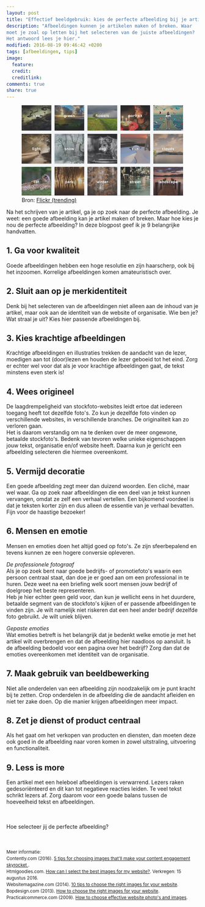 ```yaml
---
layout: post
title: "Effectief beeldgebruik: kies de perfecte afbeelding bij je artikel"
description: "Afbeeldingen kunnen je artikelen maken of breken. Waar
moet je zoal op letten bij het selecteren van de juiste afbeeldingen?
Het antwoord lees je hier."
modified: 2016-08-19 09:46:42 +0200
tags: [afbeeldingen, tips]
image:
  feature: 
  credit: 
  creditlink: 
comments: true
share: true
---
```

<figure>
<img src="/images/afbeeldingen.jpg" alt="Zoveel keuze...hoe kies je de
perfecte foto?">
<figcaption>Bron: <a href="https://www.flickr.com/photos/tags/">Flickr (trending)
</a></figcaption>
</figure>

Na het schrijven van je artikel, ga je op zoek naar de perfecte
afbeelding. Je weet: een goede afbeelding kan je artikel maken of
breken. Maar hoe kies je nou de perfecte afbeelding? In deze blogpost
geef ik je 9 belangrijke handvatten.

<h2>1. Ga voor kwaliteit</h2>
Goede afbeeldingen hebben een hoge resolutie en zijn haarscherp, ook
bij het inzoomen. Korrelige afbeeldingen komen amateuristisch over. 

<h2>2. Sluit aan op je merkidentiteit</h2>
Denk bij het selecteren van de afbeeldingen niet alleen aan de inhoud
van je artikel, maar ook aan de identiteit van de website of
organisatie. Wie ben je? Wat straal je uit? Kies hier passende
afbeeldingen bij. 

<h2>3. Kies krachtige afbeeldingen</h2>
Krachtige afbeeldingen en illustraties trekken de aandacht van de lezer, moedigen aan
tot (door)lezen en houden de lezer geboeid tot het eind. Zorg er
echter wel voor dat als je voor krachtige afbeeldingen gaat, de tekst
minstens even sterk is!

<h2>4. Wees origineel</h2>
De laagdrempeligheid van stockfoto-websites leidt ertoe dat iedereen
toegang heeft tot dezelfde foto's. Zo kun je dezelfde foto vinden op
verschillende websites, in verschillende branches. De originaliteit
kan zo verloren gaan. <br>
Het is daarom verstandig om na te denken over de meer ongewone, betaalde
stockfoto's. Bedenk van tevoren welke unieke
eigenschappen jouw tekst, organisatie en/of website heeft. Daarna kun je gericht een 
afbeelding selecteren die hiermee overeenkomt. 

<h2>5. Vermijd decoratie</h2>
Een goede afbeelding zegt meer dan duizend woorden. Een cliché, maar
wel waar. Ga op zoek naar afbeeldingen die een deel van je tekst
kunnen vervangen, omdat ze zelf een verhaal vertellen. Een bijkomend voordeel is dat je teksten korter zijn
en dus alleen de essentie van je verhaal bevatten. Fijn voor de haastige
bezoeker!

<h2>6. Mensen en emotie</h2>
Mensen en emoties doen het altijd goed op foto's. Ze zijn
sfeerbepalend en tevens kunnen ze een hogere conversie opleveren.

<em>De professionele fotograaf</em><br>
Als je op zoek bent naar goede bedrijfs- of promotiefoto's waarin een persoon centraal staat, dan doe je er goed aan om een
professional in te huren. Deze weet na een briefing welk soort mensen
jouw bedrijf of doelgroep het beste representeren.<br>
Heb je hier echter geen geld voor, dan kun je wellicht eens in het duurdere,
betaalde
segment van de stockfoto's kijken of er passende afbeeldingen te
vinden zijn. Je wilt namelijk niet riskeren dat een heel ander bedrijf
dezelfde foto gebruikt. Je wilt uniek blijven. 

<em>Gepaste emoties</em><br>
Wat emoties betreft is het belangrijk dat je bedenkt welke emotie je met
het artikel wilt overbrengen en dat de afbeelding hier naadloos op aansluit. Is de afbeelding bedoeld voor een pagina
over het bedrijf? Zorg dan dat de emoties overeenkomen met identiteit van de organisatie. 

<h2>7. Maak gebruik van beeldbewerking</h2>
Niet alle onderdelen van een afbeelding zijn noodzakelijk om je punt
kracht bij te zetten. Crop onderdelen in de afbeelding die de
aandacht afleiden en niet ter zake doen. Op die manier krijgen
afbeeldingen meer impact. 

<h2>8. Zet je dienst of product centraal</h2>
Als het gaat om het verkopen van producten en diensten, dan moeten
deze ook goed in de afbeelding naar voren komen in zowel uitstraling,
uitvoering en functionaliteit.

<h2>9. Less is more</h2>
Een artikel met een heleboel afbeeldingen is verwarrend. Lezers raken
gedesoriënteerd en dit kan tot negatieve reacties leiden. Te veel
tekst schrikt lezers af. Zorg daarom voor een goede balans tussen de hoeveelheid tekst en
afbeeldingen.

<br><br>
Hoe selecteer jij de perfecte afbeelding?

<br><br>
<small>Meer informatie:<br>
Contently.com (2016). <a
href="https://contently.com/strategist/2016/03/21/images-content-engagement-skyrocket/">
5 tips for choosing images that'll make your content engagement
skyrocket </a>. <br>
Htmlgoodies.com. <a
href="http://www.htmlgoodies.com/tutorials/web_graphics/article.php/3923641/How-Can-I-Select-the-Best-Images-for-My-Website.htm">
How can I select the best images for my website?</a>. Verkregen: 15
augustus 2016.<br>
Websitemagazine.com (2014). <a
href="http://www.websitemagazine.com/content/blogs/posts/archive/2014/09/18/10-tips-to-choose-the-right-images-for-your-website.aspx">
10 tips to choose the right images for your website</a>.<br>
Bopdesign.com (2013). <a
href="https://www.bopdesign.com/bop-blog/2013/11/how-to-choose-the-right-images-for-your-website/">
How to choose the right images for your website</a>.<br>
Practicalcommerce.com (2009). <a
href="http://www.practicalecommerce.com/articles/99982-niehaus-choosing-images1">
How to choose effective website photo's and images</a>.<br>



